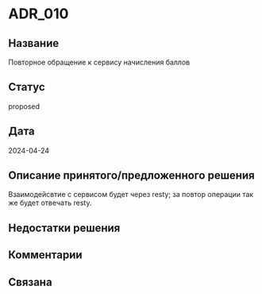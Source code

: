 # ADR_010

## Название
Повторное обращение к сервису начисления баллов

## Статус
proposed

## Дата
2024-04-24

## Описание принятого/предложенного решения
Взаимодейсвтие с сервисом будет через resty; за повтор операции так же будет отвечать resty.

## Недостатки решения

## Комментарии

## Связана
